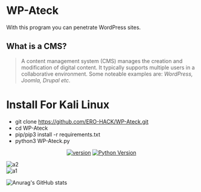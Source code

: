 # WP-Ateck
With this program you can penetrate WordPress sites.

## What is a CMS?
> A content management system (CMS) manages the creation and modification of digital content. It typically supports multiple users in a collaborative environment. Some noteable examples are: *WordPress, Joomla, Drupal etc*.

# Install For Kali Linux
- git clone https://github.com/ERO-HACK/WP-Ateck.git
- cd WP-Ateck
- pip/pip3 install -r requirements.txt
- python3 WP-Ateck.py


<p align='center'>
<a href="https://github.com/Tuhinshubhra/CMSeeK/releases/tag/v.1.1.3"><img src="https://img.shields.io/badge/Version-2.0.1-brightgreen.svg?style=style=flat-square" alt="version"></a>
<a href="https://github.com/ERO-HACK/WP-Ateck"><img src="https://img.shields.io/badge/python-3-orange.svg?style=style=flat-square" alt="Python Version"></a> 
</p>

![a2](https://github.com/ERO-HACK/WP-Ateck/assets/72475141/20b3e1ba-db0e-4a69-b301-52159f05bc16)  
![a1](https://github.com/ERO-HACK/WP-Ateck/assets/72475141/b1019225-d3f0-4806-8e5b-2cb1203c0521)

![Anurag's GitHub stats](https://github-readme-stats.vercel.app/api?username=ero-hack&theme=merko&show_icons=true)

